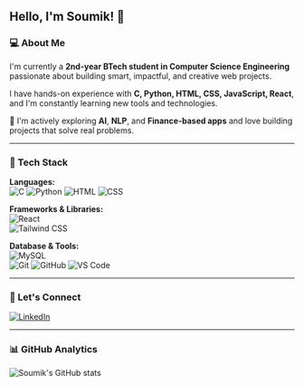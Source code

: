 ## Hello, I'm Soumik! 👋

### 💻 About Me
I'm currently a **2nd-year BTech student in Computer Science Engineering** passionate about building smart, impactful, and creative web projects.

I have hands-on experience with **C, Python, HTML, CSS, JavaScript, React**, and I'm constantly learning new tools and technologies.

🌱 I'm actively exploring **AI**, **NLP**, and **Finance-based apps** and love building projects that solve real problems.

---

### 🚀 Tech Stack

**Languages:**  
![C](https://img.shields.io/badge/C-blue?style=flat-square&logo=c) 
![Python](https://img.shields.io/badge/Python-3776AB?style=flat-square&logo=python&logoColor=white)
![HTML](https://img.shields.io/badge/HTML-E34F26?style=flat-square&logo=html5&logoColor=white)
![CSS](https://img.shields.io/badge/CSS-1572B6?style=flat-square&logo=css3&logoColor=white)

**Frameworks & Libraries:**  
![React](https://img.shields.io/badge/React-20232A?style=flat-square&logo=react&logoColor=61DAFB)  
![Tailwind CSS](https://img.shields.io/badge/TailwindCSS-06B6D4?style=flat-square&logo=tailwind-css&logoColor=white)

**Database & Tools:**  
![MySQL](https://img.shields.io/badge/MySQL-00000F?style=flat-square&logo=mysql&logoColor=white)  
![Git](https://img.shields.io/badge/Git-F05032?style=flat-square&logo=git&logoColor=white)
![GitHub](https://img.shields.io/badge/GitHub-181717?style=flat-square&logo=github&logoColor=white)
![VS Code](https://img.shields.io/badge/VSCode-007ACC?style=flat-square&logo=visual-studio-code&logoColor=white)

---

### 🔗 Let's Connect
[![LinkedIn](https://img.shields.io/badge/LinkedIn-blue?style=flat-square&logo=linkedin)](https://www.linkedin.com/in/https://www.linkedin.com/in/soumik-majumder-b04343333/)

---

### 📊 GitHub Analytics
![Soumik's GitHub stats](https://github-readme-stats.vercel.app/api?username=https://github.com/Soumik22-tech/&show_icons=true&theme=github_dark)
